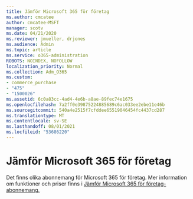 ```yaml
---
title: Jämför Microsoft 365 för företag
ms.author: cmcatee
author: cmcatee-MSFT
manager: scotv
ms.date: 04/21/2020
ms.reviewer: jmueller, drjones
ms.audience: Admin
ms.topic: article
ms.service: o365-administration
ROBOTS: NOINDEX, NOFOLLOW
localization_priority: Normal
ms.collection: Adm_O365
ms.custom:
- commerce_purchase
- "475"
- "1500026"
ms.assetid: 6c0a83cc-4ad4-4e6b-a8ae-89fec74e1675
ms.openlocfilehash: 7a2ff0e39875224885689c6ac033ee2ebe11e46b
ms.sourcegitcommit: 540a4e2515f7cfddee65519046454fc4437cd287
ms.translationtype: MT
ms.contentlocale: sv-SE
ms.lasthandoff: 08/01/2021
ms.locfileid: "53686220"
---
```

# <a name="compare-microsoft-365-for-business"></a>Jämför Microsoft 365 för företag

Det finns olika abonnemang för Microsoft 365 för företag. Mer information om funktioner och priser finns i [Jämför Microsoft 365 för företag-abonnemang.](https://www.microsoft.com/microsoft-365/business/compare-all-microsoft-365-business-products)  